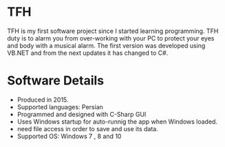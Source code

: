 # TFH
TFH is my first software project since I started learning programming.
TFH duty is to alarm you from over-working with your PC to protect your eyes and body with a musical alarm.
The first version was developed using VB.NET and from the next updates it has changed to C#.
# Software Details
- Produced in 2015.
- Supported languages: Persian
- Programmed and designed with C-Sharp GUI
- Uses Windows startup for auto-runnig the app when Windows loaded.
- need file access in order to save and use its data.
- Supported OS: Windows 7 , 8 and 10
